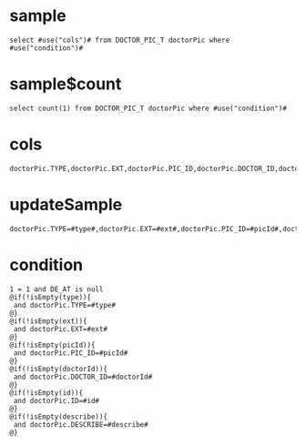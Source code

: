 sample
===

	select #use("cols")# from DOCTOR_PIC_T doctorPic where  #use("condition")#

sample$count
===
    select count(1) from DOCTOR_PIC_T doctorPic where #use("condition")#

cols
===
	doctorPic.TYPE,doctorPic.EXT,doctorPic.PIC_ID,doctorPic.DOCTOR_ID,doctorPic.ID,doctorPic.DESCRIBE

updateSample
===

	doctorPic.TYPE=#type#,doctorPic.EXT=#ext#,doctorPic.PIC_ID=#picId#,doctorPic.DOCTOR_ID=#doctorId#,doctorPic.ID=#id#,doctorPic.DESCRIBE=#describe#

condition
===

	1 = 1 and DE_AT is null
	@if(!isEmpty(type)){
	 and doctorPic.TYPE=#type#
	@}
	@if(!isEmpty(ext)){
	 and doctorPic.EXT=#ext#
	@}
	@if(!isEmpty(picId)){
	 and doctorPic.PIC_ID=#picId#
	@}
	@if(!isEmpty(doctorId)){
	 and doctorPic.DOCTOR_ID=#doctorId#
	@}
	@if(!isEmpty(id)){
	 and doctorPic.ID=#id#
	@}
	@if(!isEmpty(describe)){
	 and doctorPic.DESCRIBE=#describe#
	@}



